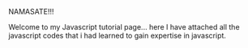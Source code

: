 NAMASATE!!!

Welcome to my Javascript tutorial page... here I have attached all the javascript codes that i had learned to gain expertise in javascript.
